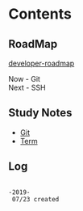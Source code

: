 # Contents

## RoadMap

[developer-roadmap](https://github.com/kamranahmedse/developer-roadmap)

Now  - Git  
Next - SSH

## Study Notes

- [Git](/study/git.md)
- [Term](/study/term.md)

## Log

```log

-2019-
 07/23 created

```
